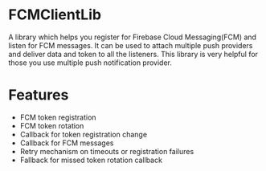 # FCMClientLib
A library which helps you register for Firebase Cloud Messaging(FCM) and listen for FCM 
messages. It can be used to attach multiple push providers and deliver data and token to 
all the listeners. This library is very helpful for those you use multiple push notification 
provider.

# Features

* FCM token registration
* FCM token rotation
* Callback for token registration change
* Callback for FCM messages
* Retry mechanism on timeouts or registration failures
* Fallback for missed token rotation callback